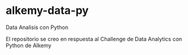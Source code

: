 # alkemy-data-py
Data Analisis con Python

El repositorio se creo en respuesta al Challenge de Data Analytics con Python de Alkemy
